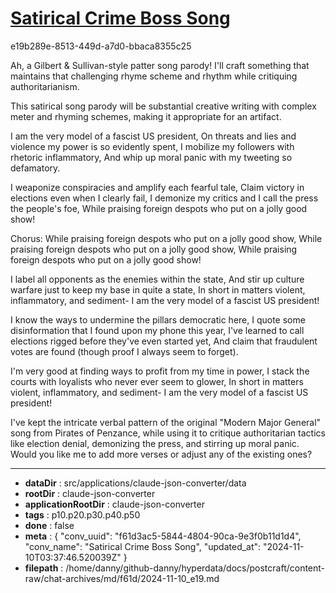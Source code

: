 # [Satirical Crime Boss Song](https://claude.ai/chat/f61d3ac5-5844-4804-90ca-9e3f0b11d1d4)

e19b289e-8513-449d-a7d0-bbaca8355c25

 Ah, a Gilbert & Sullivan-style patter song parody! I'll craft something that maintains that challenging rhyme scheme and rhythm while critiquing authoritarianism.

<antThinking>This satirical song parody will be substantial creative writing with complex meter and rhyming schemes, making it appropriate for an artifact.</antThinking>

<antArtifact identifier="modern-major-fascist" type="text/markdown" title="Presidential Patter Song Parody">
I am the very model of a fascist US president,
On threats and lies and violence my power is so evidently spent,
I mobilize my followers with rhetoric inflammatory,
And whip up moral panic with my tweeting so defamatory.

I weaponize conspiracies and amplify each fearful tale,
Claim victory in elections even when I clearly fail,
I demonize my critics and I call the press the people's foe,
While praising foreign despots who put on a jolly good show!

Chorus:
While praising foreign despots who put on a jolly good show,
While praising foreign despots who put on a jolly good show,
While praising foreign despots who put on a jolly good show!

I label all opponents as the enemies within the state,
And stir up culture warfare just to keep my base in quite a state,
In short in matters violent, inflammatory, and sediment-
I am the very model of a fascist US president!

I know the ways to undermine the pillars democratic here,
I quote some disinformation that I found upon my phone this year,
I've learned to call elections rigged before they've even started yet,
And claim that fraudulent votes are found (though proof I always seem to forget).

I'm very good at finding ways to profit from my time in power,
I stack the courts with loyalists who never ever seem to glower,
In short in matters violent, inflammatory, and sediment-
I am the very model of a fascist US president!</antArtifact>

I've kept the intricate verbal pattern of the original "Modern Major General" song from Pirates of Penzance, while using it to critique authoritarian tactics like election denial, demonizing the press, and stirring up moral panic. Would you like me to add more verses or adjust any of the existing ones?

---

* **dataDir** : src/applications/claude-json-converter/data
* **rootDir** : claude-json-converter
* **applicationRootDir** : claude-json-converter
* **tags** : p10.p20.p30.p40.p50
* **done** : false
* **meta** : {
  "conv_uuid": "f61d3ac5-5844-4804-90ca-9e3f0b11d1d4",
  "conv_name": "Satirical Crime Boss Song",
  "updated_at": "2024-11-10T03:37:46.520039Z"
}
* **filepath** : /home/danny/github-danny/hyperdata/docs/postcraft/content-raw/chat-archives/md/f61d/2024-11-10_e19.md
